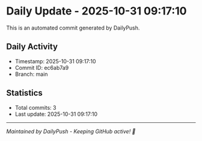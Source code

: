 # Daily Update - 2025-10-31 09:17:10

This is an automated commit generated by DailyPush.

## Daily Activity
- Timestamp: 2025-10-31 09:17:10
- Commit ID: ec6ab7a9
- Branch: main

## Statistics
- Total commits: 3
- Last update: 2025-10-31 09:17:10

---
*Maintained by DailyPush - Keeping GitHub active! 🚀*
